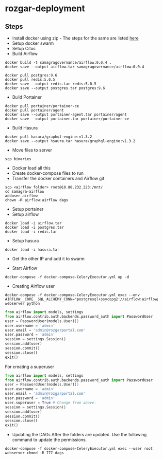 # rozgar-deployment

## Steps
- Install docker using zip - The steps for the same are listed [here](https://docs.docker.com/engine/install/binaries/)
- Setup docker swarm
- Setup Citus
- Build Airflow
```shell
docker build -t samagragovernance/airflow:0.0.4 .
docker save --output airflow.tar samagragovernance/airflow:0.0.4

docker pull postgres:9.6
docker pull redis:5.0.5
docker save --output redis.tar redis:5.0.5
docker save --output postgres.tar postgres:9.6
```
- Build Portainer
```shell
docker pull portainer/portainer-ce
docker pull portainer/agent
docker save --output portainer-agent.tar portainer/agent
docker save --output portainer.tar portainer/portainer-ce
```

- Build Hasura
```shell
docker pull hasura/graphql-engine:v1.3.2
docker save --output hsaura.tar hasura/graphql-engine:v1.3.2
```
- Move files to server
```shell
scp binaries
```
- Docker load all this
- Create docker-compose files to run
- Transfer the docker containers and Airflow git
```shell
scp <airflow folder> root@10.88.232.223:/mnt/
cd samagra-airflow
adduser airflow
chown -R airflow:airflow dags
```
- Setup portainer
- Setup airflow
```shell
docker load -i airflow.tar
docker load -i postgres.tar
docker load -i redis.tar
```
- Setup hasura
```shell
docker load -i hasura.tar
```
- Get the other IP and add it to swarm

- Start Airflow
```
docker-compose -f docker-compose-CeleryExecutor.yml up -d
```

- Creating Airflow user

```shell
docker-compose -f docker-compose-CeleryExecutor.yml exec --env AIRFLOW__CORE__SQL_ALCHEMY_CONN="postgresql+psycopg2://airflow:airflow@postgres:5432/airflow" webserver python
```

```python
from airflow import models, settings
from airflow.contrib.auth.backends.password_auth import PasswordUser
user = PasswordUser(models.User())
user.username = 'admin'
user.email = 'admin@rozgarportal.com'
user.password = 'admin'
session = settings.Session()
session.add(user)
session.commit()
session.close()
exit()
```

For creating a superuser
```python
from airflow import models, settings
from airflow.contrib.auth.backends.password_auth import PasswordUser
user = PasswordUser(models.User())
user.username = 'admin'
user.email = 'admin@rozgarportal.com'
user.password = 'admin'
user.superuser = True # Change from above.
session = settings.Session()
session.add(user)
session.commit()
session.close()
exit()
```

- Updating the DAGs
After the folders are updated. Use the following command to update the permissions.

```shell
docker-compose -f docker-compose-CeleryExecutor.yml exec --user root webserver chmod -R 777 dags
```
